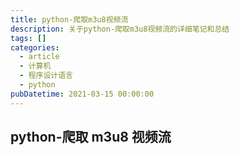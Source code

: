 ```yaml
---
title: python-爬取m3u8视频流
description: 关于python-爬取m3u8视频流的详细笔记和总结
tags: []
categories:
  - article
  - 计算机
  - 程序设计语言
  - python
pubDatetime: 2021-03-15 00:00:00
---
```


## python-爬取 m3u8 视频流

